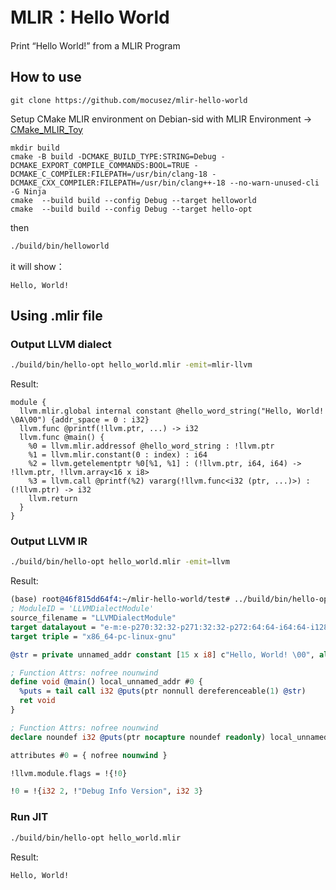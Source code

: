 # MLIR：Hello World

Print “Hello World!” from a MLIR Program

## How to use

```
git clone https://github.com/mocusez/mlir-hello-world
```

Setup CMake MLIR environment on Debian-sid with MLIR Environment -> [CMake_MLIR_Toy](https://github.com/mocusez/CMake_MLIR_Toy)

```
mkdir build
cmake -B build -DCMAKE_BUILD_TYPE:STRING=Debug -DCMAKE_EXPORT_COMPILE_COMMANDS:BOOL=TRUE -DCMAKE_C_COMPILER:FILEPATH=/usr/bin/clang-18 -DCMAKE_CXX_COMPILER:FILEPATH=/usr/bin/clang++-18 --no-warn-unused-cli -G Ninja
cmake  --build build --config Debug --target helloworld
cmake  --build build --config Debug --target hello-opt
```

then

```bash
./build/bin/helloworld
```

it will show：

```
Hello, World!
```



## Using .mlir file

### Output LLVM dialect

```bash
./build/bin/hello-opt hello_world.mlir -emit=mlir-llvm
```

Result:

```mlir
module {
  llvm.mlir.global internal constant @hello_word_string("Hello, World! \0A\00") {addr_space = 0 : i32}
  llvm.func @printf(!llvm.ptr, ...) -> i32
  llvm.func @main() {
    %0 = llvm.mlir.addressof @hello_word_string : !llvm.ptr
    %1 = llvm.mlir.constant(0 : index) : i64
    %2 = llvm.getelementptr %0[%1, %1] : (!llvm.ptr, i64, i64) -> !llvm.ptr, !llvm.array<16 x i8>
    %3 = llvm.call @printf(%2) vararg(!llvm.func<i32 (ptr, ...)>) : (!llvm.ptr) -> i32
    llvm.return
  }
}
```



### Output LLVM IR

```bash
./build/bin/hello-opt hello_world.mlir -emit=llvm
```

Result:

```llvm
(base) root@46f815dd64f4:~/mlir-hello-world/test# ../build/bin/hello-opt hello_world.mlir -emit=llvm
; ModuleID = 'LLVMDialectModule'
source_filename = "LLVMDialectModule"
target datalayout = "e-m:e-p270:32:32-p271:32:32-p272:64:64-i64:64-i128:128-f80:128-n8:16:32:64-S128"
target triple = "x86_64-pc-linux-gnu"

@str = private unnamed_addr constant [15 x i8] c"Hello, World! \00", align 1

; Function Attrs: nofree nounwind
define void @main() local_unnamed_addr #0 {
  %puts = tail call i32 @puts(ptr nonnull dereferenceable(1) @str)
  ret void
}

; Function Attrs: nofree nounwind
declare noundef i32 @puts(ptr nocapture noundef readonly) local_unnamed_addr #0

attributes #0 = { nofree nounwind }

!llvm.module.flags = !{!0}

!0 = !{i32 2, !"Debug Info Version", i32 3}
```

### Run JIT

```bash
./build/bin/hello-opt hello_world.mlir
```

Result:

```
Hello, World! 
```




